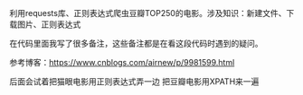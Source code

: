 利用requests库、正则表达式爬虫豆瓣TOP250的电影。涉及知识：新建文件、下载图片、正则表达式


在代码里面我写了很多备注，这些备注都是在看这段代码时遇到的疑问。

参考博客：https://www.cnblogs.com/airnew/p/9981599.html


后面会试着把猫眼电影用正则表达式弄一边
把豆瓣电影用XPATH来一遍
